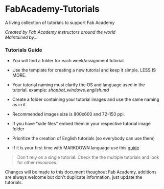 # FabAcademy-Tutorials
A living collection of tutorials to support Fab Academy

*Created by Fab Academy instructors around the world*  
*Maintained by...*

### Tutorials Guide

* You will find a folder for each week/assignment tutorial.

* Use the template for creating a new tutorial and keep it simple. LESS IS MORE.

* Your tutorial naming must clarify the OS and language used in the tutorial. example: *shopbot_windows_english.md*

* Create a folder containing your tutorial images and use the same naming as in it.

* Recommended images size is 800x600 and 72-150 ppi.

* If you have "side files" embed them in your respective tutorial image folder

* Prioritize the creation of English tutorials (so everybody can use them)

* If it is your first time with MARKDOWN language use this [guide](markdown_guide.md)

> Don't rely on a single tutorial. Check the the multiple tutorials and look for other resources.

Changes will be made to this document thoughout Fab Academy, additions are always welcome but don't duplicate information, just update the tutorials.

